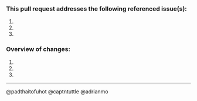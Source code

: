 ### This pull request addresses the following referenced issue(s):

1.
2.
3.

### Overview of changes:

1.
2.
3.

---
@padthaitofuhot @captntuttle @adrianmo

